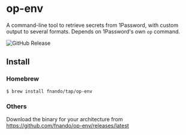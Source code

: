 # op-env

A command-line tool to retrieve secrets from 1Password, with custom output to
several formats. Depends on 1Password's own `op` command.

![GitHub Release](https://img.shields.io/github/v/release/fnando/op-env)

## Install

### Homebrew

```console
$ brew install fnando/tap/op-env
```

### Others

Download the binary for your architecture from
https://github.com/fnando/op-env/releases/latest
